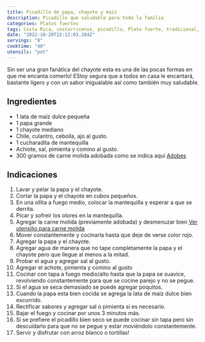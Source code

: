 ```yaml
---
title: Picadillo de papa, chayote y maíz
description: Picadillo que saludable para toda la familia
categories: Platos fuertes
tags: Costa Rica, costarricense, picadillo, Plato fuerte, tradicional, zanahoria, vainica, papa
date: "2022-10-20T22:12:03.284Z"
servings: "8"
cooktime: "40"
utensils: "pot"
---
```


Sin ser una gran fanática del chayote esta es una de las pocas formas en que me encanta comerlo! EStoy segura que a todos en casa le encantará, bastante ligero y con un sabor inigualable así como también muy saludable.

## Ingredientes

- 1 lata de maíz dulce pequeña
- 1 papa grande
- 1 chayote mediano
- Chile, culantro, cebolla, ajo al gusto.
- 1 cucharadita de mantequilla
- Achiote, sal, pimienta y comino al gusto.
- 300 gramos de carne molida adobada como se indica aquí [Adobes](/Adobes/#res)

## Indicaciones

1. Lavar y pelar la papa y el chayote.
2. Cortar la papa y el chayote en cubos pequeños.
3. En una ollita a fuego medio, colocar la mantequilla y esperar a que se derrita.
4. Picar y sofreír los olores en la mantequilla.
5. Agregar la carne molida (previamente adobada) y desmenuzar bien [Ver utensilio para carne molida](https://amzn.to/3MSiAai)
6. Mover constantemente y cocinarla hasta que deje de verse color rojo.
7. Agregar la papa y el chayote.
8. Agregar agua de manera que no tape completamente la papa y el chayote pero que llegue al menos a la mitad.
9. Probar el agua y agregar sal al gusto.
10. Agregar el achote, pimienta y comino al gusto
11. Cocinar con tapa a fuego medio/alto hasta que la papa se suavice, revolviendo constantemente para que se cocine parejo y no se pegue.
12. Si el agua se seca demasiado se puede agregar poquitos.
13. Cuando la papa esta bien cocida se agrega la lata de maíz dulce bien escurrido.
14. Rectificar sabores y agregar sal o pimienta si es necesario.
15. Bajar el fuego y cocinar por unos 3 minutos más.
16. Si se prefiere el picadillo bien seco se puede cocinar sin tapa pero sin descuidarlo para que no se pegue y estar moviéndolo constantemente.
17. Servir y disfrutar con arroz blanco o tortillas!
